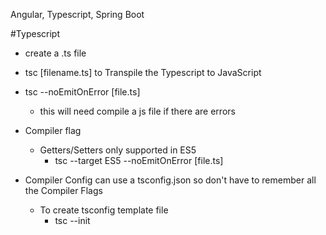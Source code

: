 Angular, Typescript, Spring Boot


#Typescript
- create a .ts file
- tsc [filename.ts] to Transpile the Typescript to JavaScript
- tsc --noEmitOnError [file.ts]
    - this will need compile a js file if there are errors

- Compiler flag
    - Getters/Setters only supported in ES5
        - tsc --target ES5 --noEmitOnError [file.ts]

- Compiler Config can use a tsconfig.json so don't have to remember all the Compiler Flags
    - To create tsconfig template file
        - tsc --init